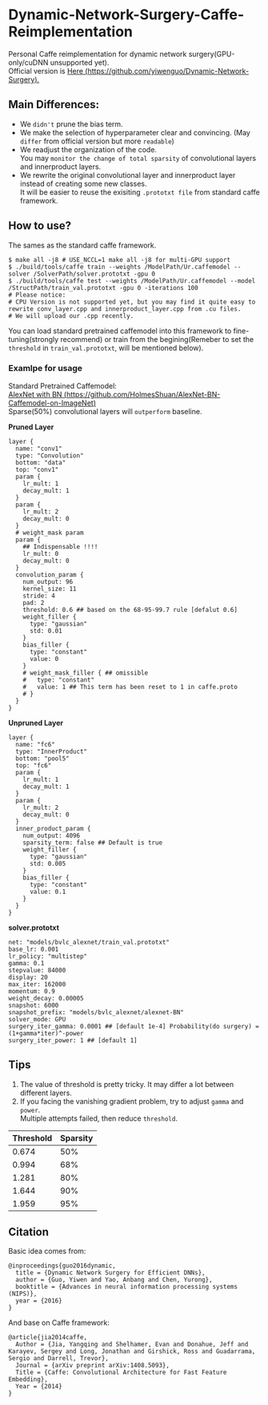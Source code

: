 # Dynamic-Network-Surgery-Caffe-Reimplementation
Personal Caffe reimplementation for dynamic network surgery(GPU-only/cuDNN unsupported yet).<br>
Official version is [Here (https://github.com/yiwenguo/Dynamic-Network-Surgery).](https://github.com/yiwenguo/Dynamic-Network-Surgery)<br>
## Main Differences:
* We `didn't` prune the bias term.
* We make the selection of hyperparameter clear and convincing. (May `differ` from official version but more `readable`)
* We readjust the organization of the code.<br> 
You may `monitor the change of total sparsity` of convolutional layers and innerproduct layers.
* We rewrite the original convolutional layer and innerproduct layer instead of creating some new classes.<br>
It will be easier to reuse the exisiting `.prototxt file` from standard caffe framework. 

## How to use?
The sames as the standard caffe framework.<br>
```
$ make all -j8 # USE_NCCL=1 make all -j8 for multi-GPU support
$ ./build/tools/caffe train --weights /ModelPath/Ur.caffemodel --solver /SolverPath/solver.prototxt -gpu 0
$ ./build/tools/caffe test --weights /ModelPath/Ur.caffemodel --model /StructPath/train_val.prototxt -gpu 0 -iterations 100
# Please notice: 
# CPU Version is not supported yet, but you may find it quite easy to rewrite conv_layer.cpp and innerproduct_layer.cpp from .cu files.
# We will upload our .cpp recently.
```
You can load standard pretrained caffemodel into this framework to fine-tuning(strongly recommend) or train from the begining(Remeber to set the `threshold` in `train_val.prototxt`, will be mentioned below).

### Examlpe for usage
Standard Pretrained Caffemodel:<br>
[AlexNet with BN (https://github.com/HolmesShuan/AlexNet-BN-Caffemodel-on-ImageNet)](https://github.com/HolmesShuan/AlexNet-BN-Caffemodel-on-ImageNet)<br>
Sparse(50%) convolutional layers will `outperform` baseline.

**Pruned Layer**<br>
```
layer {
  name: "conv1"
  type: "Convolution"
  bottom: "data"
  top: "conv1"
  param {
    lr_mult: 1
    decay_mult: 1
  }
  param {
    lr_mult: 2
    decay_mult: 0
  }
  # weight_mask param
  param {
    ## Indispensable !!!!
    lr_mult: 0
    decay_mult: 0
  }
  convolution_param {
    num_output: 96
    kernel_size: 11
    stride: 4
    pad: 2
    threshold: 0.6 ## based on the 68-95-99.7 rule [defalut 0.6]
    weight_filler {
      type: "gaussian"
      std: 0.01
    }
    bias_filler {
      type: "constant"
      value: 0
    }
    # weight_mask_filler { ## omissible 
    #   type: "constant"
    #   value: 1 ## This term has been reset to 1 in caffe.proto
    # }
  }
}
```
**Unpruned Layer**
```
layer {
  name: "fc6"
  type: "InnerProduct"
  bottom: "pool5"
  top: "fc6"
  param {
    lr_mult: 1
    decay_mult: 1
  }
  param {
    lr_mult: 2
    decay_mult: 0
  }
  inner_product_param {
    num_output: 4096
    sparsity_term: false ## Default is true
    weight_filler {
      type: "gaussian"
      std: 0.005
    }
    bias_filler {
      type: "constant"
      value: 0.1
    }
  }
}
```
**solver.prototxt**
```
net: "models/bvlc_alexnet/train_val.prototxt"
base_lr: 0.001
lr_policy: "multistep"
gamma: 0.1
stepvalue: 84000
display: 20
max_iter: 162000
momentum: 0.9
weight_decay: 0.00005
snapshot: 6000
snapshot_prefix: "models/bvlc_alexnet/alexnet-BN"
solver_mode: GPU
surgery_iter_gamma: 0.0001 ## [default 1e-4] Probability(do surgery) = (1+gamma*iter)^-power 
surgery_iter_power: 1 ## [default 1] 
```
## Tips
1. The value of threshold is pretty tricky. It may differ a lot between different layers.
2. If you facing the vanishing gradient problem, try to adjust `gamma` and `power`. <br>
Multiple attempts failed, then reduce `threshold`. 

Threshold | Sparsity
------------ | -------------
0.674 | 50%
0.994 | 68%
1.281 | 80%
1.644 | 90%
1.959 | 95%

## Citation
Basic idea comes from:
```
@inproceedings{guo2016dynamic,    
  title = {Dynamic Network Surgery for Efficient DNNs},
  author = {Guo, Yiwen and Yao, Anbang and Chen, Yurong},
  booktitle = {Advances in neural information processing systems (NIPS)},
  year = {2016}
} 
```
And base on Caffe framework:
```
@article{jia2014caffe,
  Author = {Jia, Yangqing and Shelhamer, Evan and Donahue, Jeff and Karayev, Sergey and Long, Jonathan and Girshick, Ross and Guadarrama, Sergio and Darrell, Trevor},
  Journal = {arXiv preprint arXiv:1408.5093},
  Title = {Caffe: Convolutional Architecture for Fast Feature Embedding},
  Year = {2014}
}
```


